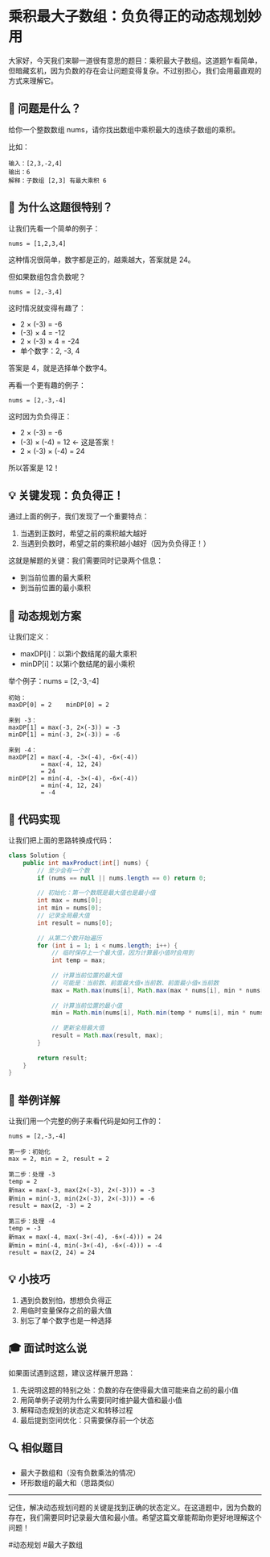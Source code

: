 # 乘积最大子数组：负负得正的动态规划妙用

大家好，今天我们来聊一道很有意思的题目：乘积最大子数组。这道题乍看简单，但暗藏玄机，因为负数的存在会让问题变得复杂。不过别担心，我们会用最直观的方式来理解它。

## 🤔 问题是什么？

给你一个整数数组 nums，请你找出数组中乘积最大的连续子数组的乘积。

比如：
```
输入：[2,3,-2,4]
输出：6
解释：子数组 [2,3] 有最大乘积 6
```

## 🌟 为什么这题很特别？

让我们先看一个简单的例子：
```
nums = [1,2,3,4]
```
这种情况很简单，数字都是正的，越乘越大，答案就是 24。

但如果数组包含负数呢？
```
nums = [2,-3,4]
```
这时情况就变得有趣了：
- 2 × (-3) = -6
- (-3) × 4 = -12
- 2 × (-3) × 4 = -24
- 单个数字：2, -3, 4

答案是 4，就是选择单个数字4。

再看一个更有趣的例子：
```
nums = [2,-3,-4]
```
这时因为负负得正：
- 2 × (-3) = -6
- (-3) × (-4) = 12  ← 这是答案！
- 2 × (-3) × (-4) = 24

所以答案是 12！

## 💡 关键发现：负负得正！

通过上面的例子，我们发现了一个重要特点：
1. 当遇到正数时，希望之前的乘积越大越好
2. 当遇到负数时，希望之前的乘积越小越好（因为负负得正！）

这就是解题的关键：我们需要同时记录两个信息：
- 到当前位置的最大乘积
- 到当前位置的最小乘积

## 🎨 动态规划方案

让我们定义：
- maxDP[i]：以第i个数结尾的最大乘积
- minDP[i]：以第i个数结尾的最小乘积

举个例子：nums = [2,-3,-4]
```
初始：
maxDP[0] = 2    minDP[0] = 2

来到 -3：
maxDP[1] = max(-3, 2×(-3)) = -3
minDP[1] = min(-3, 2×(-3)) = -6

来到 -4：
maxDP[2] = max(-4, -3×(-4), -6×(-4))
         = max(-4, 12, 24)
         = 24
minDP[2] = min(-4, -3×(-4), -6×(-4))
         = min(-4, 12, 24)
         = -4
```

## 📝 代码实现

让我们把上面的思路转换成代码：

```java
class Solution {
    public int maxProduct(int[] nums) {
        // 至少会有一个数
        if (nums == null || nums.length == 0) return 0;
        
        // 初始化：第一个数既是最大值也是最小值
        int max = nums[0];
        int min = nums[0];
        // 记录全局最大值
        int result = nums[0];
        
        // 从第二个数开始遍历
        for (int i = 1; i < nums.length; i++) {
            // 临时保存上一个最大值，因为计算最小值时会用到
            int temp = max;
            
            // 计算当前位置的最大值
            // 可能是：当前数、前面最大值×当前数、前面最小值×当前数
            max = Math.max(nums[i], Math.max(max * nums[i], min * nums[i]));
            
            // 计算当前位置的最小值
            min = Math.min(nums[i], Math.min(temp * nums[i], min * nums[i]));
            
            // 更新全局最大值
            result = Math.max(result, max);
        }
        
        return result;
    }
}
```

## 🎯 举例详解

让我们用一个完整的例子来看代码是如何工作的：
```
nums = [2,-3,-4]

第一步：初始化
max = 2, min = 2, result = 2

第二步：处理 -3
temp = 2
新max = max(-3, max(2×(-3), 2×(-3))) = -3
新min = min(-3, min(2×(-3), 2×(-3))) = -6
result = max(2, -3) = 2

第三步：处理 -4
temp = -3
新max = max(-4, max(-3×(-4), -6×(-4))) = 24
新min = min(-4, min(-3×(-4), -6×(-4))) = -4
result = max(2, 24) = 24
```

## 💡 小技巧

1. 遇到负数别怕，想想负负得正
2. 用临时变量保存之前的最大值
3. 别忘了单个数字也是一种选择

## 🎓 面试时这么说

如果面试遇到这题，建议这样展开思路：

1. 先说明这题的特别之处：负数的存在使得最大值可能来自之前的最小值
2. 用简单例子说明为什么需要同时维护最大值和最小值
3. 解释动态规划的状态定义和转移过程
4. 最后提到空间优化：只需要保存前一个状态

## 🔍 相似题目

- 最大子数组和（没有负数乘法的情况）
- 环形数组的最大和（思路类似）

---


记住，解决动态规划问题的关键是找到正确的状态定义。在这道题中，因为负数的存在，我们需要同时记录最大值和最小值。希望这篇文章能帮助你更好地理解这个问题！

  #动态规划 #最大子数组